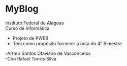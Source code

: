 # MyBlog

Instituto Federal de Alagoas<br>
Curso de Informática<br>
* Projeto de PWEB<br>
* Tem como propósito fornecer a nota do 4° Bimestre

-Arthur Santos Otaviano de Vasconcelos<br>
-Ciro Rafael Torres Silva<br>
